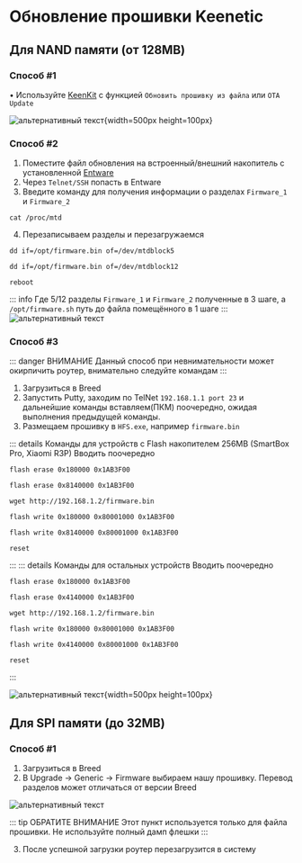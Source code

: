# Обновление прошивки Keenetic

## Для NAND памяти (от 128MB)

### Способ #1 <Badge type="keenetic" text="Автоматический, рекомендуемый" />

• Используйте [KeenKit](/wiki/helpful/keenkit.md) с функцией `Обновить прошивку из файла` или `OTA Update`

![альтернативный текст](/assets/images/wiki/helpful/keenkit/update-firmware.png){width=500px height=100px}

### Способ #2 <Badge type="keenetic" text="Ручной" />

1. Поместите файл обновления на встроенный/внешний накопитель с установленной [Entware](/wiki/helpful/entware)
2. Через `Telnet/SSH` попасть в Entware
3. Введите команду для получения информации о разделах `Firmware_1` и `Firmware_2`

```shell
cat /proc/mtd
```

4. Перезаписываем разделы и перезагружаемся

```shell
dd if=/opt/firmware.bin of=/dev/mtdblock5
```

```shell
dd if=/opt/firmware.bin of=/dev/mtdblock12
```

```shell
reboot
```

::: info Где 5/12 разделы `Firmware_1` и `Firmware_2` полученные в 3 шаге, а `/opt/firmware.sh` путь до файла помещённого в 1 шаге
:::
![альтернативный текст](/assets/images/wiki/helpful/updateFirmware/manualUpdate.png)

### Способ #3 <Badge type="keenetic" text="Через Breed" />

::: danger ВНИМАНИЕ
Данный способ при невнимательности может окирпичить роутер, внимательно следуйте командам
:::

1. Загрузиться в Breed
2. Запустить Putty, заходим по TelNet `192.168.1.1 port 23` и дальнейшие команды вставляем(ПКМ) поочередно, ожидая
   выполнения предыдущей команды.
3. Размещаем прошивку в `HFS.exe`, например `firmware.bin`

::: details Команды для устройств с Flash накопителем 256MB (SmartBox Pro, Xiaomi R3P)
Вводить поочередно
```shell
flash erase 0x180000 0x1AB3F00
```
```shell
flash erase 0x8140000 0x1AB3F00
```
```shell
wget http://192.168.1.2/firmware.bin
```
```shell
flash write 0x180000 0x80001000 0x1AB3F00
```
```shell
flash write 0x8140000 0x80001000 0x1AB3F00
```
```shell
reset
```
:::
::: details Команды для остальных устройств
Вводить поочередно
```shell
flash erase 0x180000 0x1AB3F00
```
```shell
flash erase 0x4140000 0x1AB3F00
```
```shell
wget http://192.168.1.2/firmware.bin
```
```shell
flash write 0x180000 0x80001000 0x1AB3F00
```
```shell
flash write 0x4140000 0x80001000 0x1AB3F00
```
```shell
reset
```
:::

![альтернативный текст](/assets/images/wiki/helpful/updateFirmware/breedInstall.png){width=500px height=100px}

## Для SPI памяти (до 32MB)

### Способ #1 <Badge type="keenetic" text="Автоматический, рекомендуемый" />

1. Загрузиться в Breed
2. В Upgrade -> Generic -> Firmware выбираем нашу прошивку. Перевод разделов может отличаться от версии Breed

![альтернативный текст](/assets/images/wiki/helpful/updateFirmware/breedSPI.png)

::: tip ОБРАТИТЕ ВНИМАНИЕ
Этот пункт используется только для файла прошивки. Не используйте полный дамп флешки
:::

3. После успешной загрузки роутер перезагрузится в систему